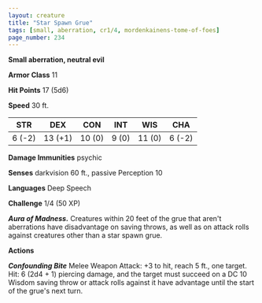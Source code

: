 ```yaml
---
layout: creature
title: "Star Spawn Grue"
tags: [small, aberration, cr1/4, mordenkainens-tome-of-foes]
page_number: 234
---
```


**Small aberration, neutral evil**

**Armor Class** 11

**Hit Points** 17  (5d6)

**Speed** 30 ft.

|   STR   |   DEX   |   CON   |   INT   |   WIS   |   CHA   |
|:-------:|:-------:|:-------:|:-------:|:-------:|:-------:|
| 6 (-2) | 13 (+1) | 10 (0) | 9 (0) | 11 (0) | 6 (-2) |

**Damage Immunities** psychic

**Senses** darkvision 60 ft., passive Perception 10

**Languages** Deep Speech

**Challenge** 1/4 (50 XP)

***Aura of Madness.*** Creatures within 20 feet of the grue that aren't aberrations have disadvantage on saving throws, as well as on attack rolls against creatures other than a star spawn grue.

**Actions**

***Confounding Bite*** Melee Weapon Attack: +3 to hit, reach 5 ft., one target. Hit: 6 (2d4 + 1) piercing damage, and the target must succeed on a DC 10 Wisdom saving throw or attack rolls against it have advantage until the start of the grue's next turn.